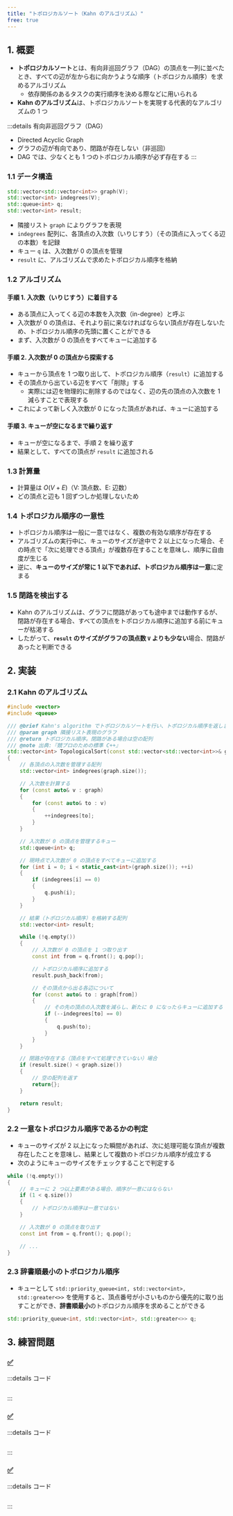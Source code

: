```yaml
---
title: "トポロジカルソート（Kahn のアルゴリズム）"
free: true
---
```


## 1. 概要
- **トポロジカルソート**とは、有向非巡回グラフ（DAG）の頂点を一列に並べたとき、すべての辺が左から右に向かうような順序（トポロジカル順序）を求めるアルゴリズム
	- 依存関係のあるタスクの実行順序を決める際などに用いられる
- **Kahn のアルゴリズム**は、トポロジカルソートを実現する代表的なアルゴリズムの 1 つ

:::details 有向非巡回グラフ（DAG）
- Directed Acyclic Graph
- グラフの辺が有向であり、閉路が存在しない（非巡回）
- DAG では、少なくとも 1 つのトポロジカル順序が必ず存在する
:::

### 1.1 データ構造
```cpp
std::vector<std::vector<int>> graph(V);
std::vector<int> indegrees(V);
std::queue<int> q;
std::vector<int> result;
```
- 隣接リスト `graph` によりグラフを表現
- `indegrees` 配列に、各頂点の入次数（いりじすう）（その頂点に入ってくる辺の本数）を記録
- キュー `q` は、入次数が 0 の頂点を管理
- `result` に、アルゴリズムで求めたトポロジカル順序を格納


### 1.2 アルゴリズム

#### 手順 1. 入次数（いりじすう）に着目する
- ある頂点に入ってくる辺の本数を入次数（in-degree）と呼ぶ
- 入次数が 0 の頂点は、それより前に来なければならない頂点が存在しないため、トポロジカル順序の先頭に置くことができる
- まず、入次数が 0 の頂点をすべてキューに追加する

#### 手順 2. 入次数が 0 の頂点から探索する
- キューから頂点を 1 つ取り出して、トポロジカル順序（`result`）に追加する
- その頂点から出ている辺をすべて「削除」する
	- 実際には辺を物理的に削除するのではなく、辺の先の頂点の入次数を 1 減らすことで表現する
- これによって新しく入次数が 0 になった頂点があれば、キューに追加する

#### 手順 3. キューが空になるまで繰り返す
- キューが空になるまで、手順 2 を繰り返す
- 結果として、すべての頂点が `result` に追加される

### 1.3 計算量
- 計算量は $O(V + E)$（V: 頂点数、E: 辺数）
- どの頂点と辺も 1 回ずつしか処理しないため

### 1.4 トポロジカル順序の一意性
- トポロジカル順序は一般に一意ではなく、複数の有効な順序が存在する
- アルゴリズムの実行中に、キューのサイズが途中で 2 以上になった場合、その時点で「次に処理できる頂点」が複数存在することを意味し、順序に自由度が生じる
- 逆に、**キューのサイズが常に 1 以下であれば、トポロジカル順序は一意**に定まる

### 1.5 閉路を検出する
- Kahn のアルゴリズムは、グラフに閉路があっても途中までは動作するが、閉路が存在する場合、すべての頂点をトポロジカル順序に追加する前にキューが枯渇する
- したがって、**`result` のサイズがグラフの頂点数 `V` よりも少ない**場合、閉路があったと判断できる

## 2. 実装

### 2.1 Kahn のアルゴリズム

```cpp
#include <vector>
#include <queue>

/// @brief Kahn's algorithm でトポロジカルソートを行い、トポロジカル順序を返します。
/// @param graph 隣接リスト表現のグラフ
/// @return トポロジカル順序。閉路がある場合は空の配列
/// @note 出典:『競プロのための標準 C++』
std::vector<int> TopologicalSort(const std::vector<std::vector<int>>& graph)
{
	// 各頂点の入次数を管理する配列
	std::vector<int> indegrees(graph.size());

	// 入次数を計算する
	for (const auto& v : graph)
	{
		for (const auto& to : v)
		{
			++indegrees[to];
		}
	}

	// 入次数が 0 の頂点を管理するキュー
	std::queue<int> q;

	// 現時点で入次数が 0 の頂点をすべてキューに追加する
	for (int i = 0; i < static_cast<int>(graph.size()); ++i)
	{
		if (indegrees[i] == 0)
		{
			q.push(i);
		}
	}

	// 結果（トポロジカル順序）を格納する配列
	std::vector<int> result;

	while (!q.empty())
	{
		// 入次数が 0 の頂点を 1 つ取り出す
		const int from = q.front(); q.pop();

		// トポロジカル順序に追加する
		result.push_back(from);

		// その頂点から出る各辺について
		for (const auto& to : graph[from])
		{
			// その先の頂点の入次数を減らし、新たに 0 になったらキューに追加する
			if (--indegrees[to] == 0)
			{
				q.push(to);
			}
		}
	}

	// 閉路が存在する（頂点をすべて処理できていない）場合
	if (result.size() < graph.size())
	{
		// 空の配列を返す
		return{};
	}

	return result;
}
```

### 2.2 一意なトポロジカル順序であるかの判定
- キューのサイズが 2 以上になった瞬間があれば、次に処理可能な頂点が複数存在したことを意味し、結果として複数のトポロジカル順序が成立する
- 次のようにキューのサイズをチェックすることで判定する

```cpp
while (!q.empty())
{
	// キューに 2 つ以上要素がある場合、順序が一意にはならない
	if (1 < q.size())
	{
		// トポロジカル順序は一意ではない
	}

	// 入次数が 0 の頂点を取り出す
	const int from = q.front(); q.pop();

	// ...
}
```

### 2.3 辞書順最小のトポロジカル順序
- キューとして `std::priority_queue<int, std::vector<int>, std::greater<>>` を使用すると、頂点番号が小さいものから優先的に取り出すことができ、**辞書順最小**のトポロジカル順序を求めることができる

```cpp
std::priority_queue<int, std::vector<int>, std::greater<>> q;
```


## 3. 練習問題

### [✅ ]()

:::details コード
```cpp

```
:::


### [✅ ]()

:::details コード
```cpp

```
:::


### [✅ ]()

:::details コード
```cpp

```
:::

